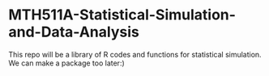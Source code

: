 # MTH511A-Statistical-Simulation-and-Data-Analysis
This repo will be a library of R codes and functions for statistical simulation. We can make a package too later:)  
